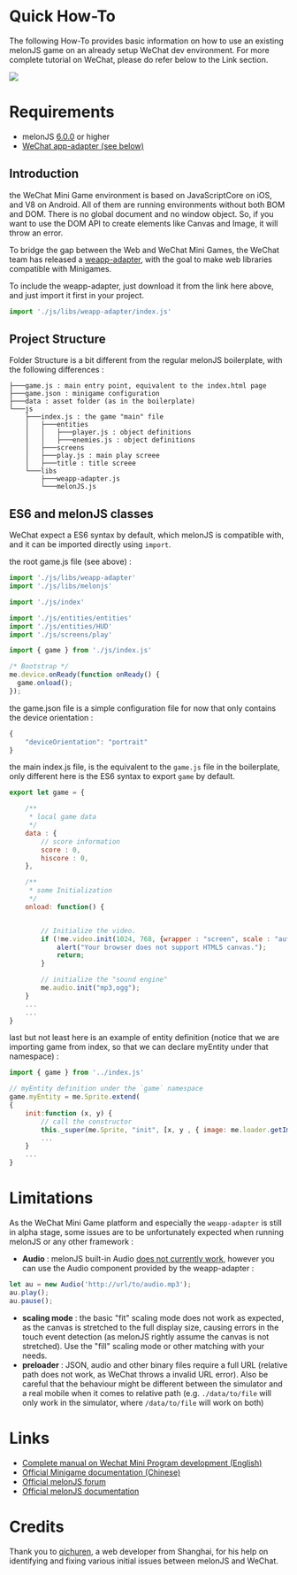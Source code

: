 # Quick How-To

The following How-To provides basic information on how to use an existing melonJS game on an already setup WeChat dev environment. For more complete tutorial on WeChat, please do refer below to the Link section.


![](https://user-images.githubusercontent.com/4033090/42258316-b0032d1e-7f8d-11e8-8bce-20e693777827.png)</center>



# Requirements
* melonJS [6.0.0](https://github.com/melonjs/melonJS/releases) or higher
* [WeChat app-adapter (see below)](https://github.com/finscn/weapp-adapter/blob/master/README_EN.md)

##  **Introduction**

the WeChat Mini Game environment is based on JavaScriptCore on iOS, and V8 on Android. All of them are running environments without both BOM and DOM. There is no global document and no window object. So, if you want to use the DOM API to create elements like Canvas and Image, it will throw an error.

To bridge the gap between the Web and WeChat Mini Games, the WeChat team has released a [weapp-adapter](https://github.com/finscn/weapp-adapter/blob/master/README_EN.md), with the goal to make web libraries compatible with Minigames.

To include the weapp-adapter, just download it from the link here above, and just import it first in your project.
```javascript
import './js/libs/weapp-adapter/index.js'
````

## **Project Structure**

Folder Structure is a bit different from the regular melonJS boilerplate, with the following differences :

````
├───game.js : main entry point, equivalent to the index.html page
├───game.json : minigame configuration
├───data : asset folder (as in the boilerplate)
└───js
    ├───index.js : the game "main" file
    │   ├───entities 
    │   │   ├───player.js : object definitions
    │   │   ├───enemies.js : object definitions
    │   ├───screens 
    │   ├───play.js : main play screee
    │   ├───title : title screee
    └───libs
        ├───weapp-adapter.js
        └───melonJS.js

````

## **ES6 and melonJS classes**

WeChat expect a ES6 syntax by default, which melonJS is compatible with, and it can be imported directly using `import`.

the root game.js file (see above) :
````javascript
import './js/libs/weapp-adapter'
import './js/libs/melonjs'

import './js/index'

import './js/entities/entities'
import './js/entities/HUD'
import './js/screens/play'

import { game } from './js/index.js'

/* Bootstrap */
me.device.onReady(function onReady() {
  game.onload();
});
````

the game.json file is a simple configuration file for now that only contains the device orientation :
````javascript
{
    "deviceOrientation": "portrait"
}
````

the main index.js file, is the equivalent to the `game.js` file in the boilerplate, only different here is the ES6 syntax to export `game` by default.

````javascript
export let game = {

    /**
     * local game data
     */
    data : {
        // score information
        score : 0,
        hiscore : 0,
    },

    /**
     * some Initialization
     */
    onload: function() {


        // Initialize the video.
        if (!me.video.init(1024, 768, {wrapper : "screen", scale : "auto", scaleMethod : "stretch", subPixel : false })) {
            alert("Your browser does not support HTML5 canvas.");
            return;
        }

        // initialize the "sound engine"
        me.audio.init("mp3,ogg");
    }
    ...
    ...
}
````

last but not least here is an example of entity definition (notice that we are importing game from index, so that we can declare myEntity under that namespace) :
````javascript
import { game } from '../index.js'

// myEntity definition under the `game` namespace
game.myEntity = me.Sprite.extend(
{
    init:function (x, y) {
        // call the constructor
        this._super(me.Sprite, "init", [x, y , { image: me.loader.getImage("my Image"), framewidth: 178, frameheight: 140}]);
        ...
    }
    ...
}
````


# Limitations

As the WeChat Mini Game platform and especially the `weapp-adapter` is still in alpha stage, some issues are to be unfortunately expected when running melonJS or any other framework :

* **Audio** : melonJS built-in Audio [does not currently work](https://github.com/melonjs/melonJS/issues/934), however you can use the Audio component provided by the weapp-adapter :
````javascript
let au = new Audio('http://url/to/audio.mp3');
au.play();
au.pause();
````
* **scaling mode** : the basic "fit" scaling mode does not work as expected, as the canvas is stretched to the full display size, causing errors in the touch event detection (as melonJS rightly assume the canvas is not stretched). Use the "fill" scaling mode or other matching with your needs.
* **preloader** : JSON, audio and other binary files require a full URL (relative path does not work, as WeChat throws a invalid URL error). Also be careful that the behaviour might be different between the simulator and a real mobile when it comes to relative path (e.g. `./data/to/file` will only work in the simulator, where `/data/to/file` will work on both)

# Links
 * [Complete manual on Wechat Mini Program development (English)](https://medium.com/@yelin.qiu/a-complete-manual-on-wechat-mini-program-development-8fd28a85ee0d)
* [Official Minigame documentation (Chinese)](https://developers.weixin.qq.com/minigame/dev/tutorial/base/adapter.html?t=201832)
* [Official melonJS forum](http://www.html5gamedevs.com/forum/32-melonjs/)
* [Official melonJS documentation](http://melonjs.github.io/melonJS/docs/)

# Credits
Thank you to [qichuren](https://github.com/qichunren), a web developer from Shanghai, for his help on identifying and fixing various initial issues between melonJS and WeChat.